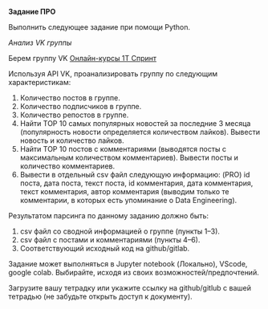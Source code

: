 **Задание ПРО**

Выполнить следующее задание при помощи Python.

_Анализ VK группы_

Берем группу VK [Онлайн-курсы 1Т Спринт](https://vk.com/1tsprint)

Используя API VK, проанализировать группу по следующим характеристикам:
1. Количество постов в группе.
2. Количество подписчиков в группе.
3. Количество репостов в группе.
4. Найти TOP 10 самых популярных новостей за последние 3 месяца (популярность новости определяется количеством лайков). Вывести новость и количество лайков.
5. Найти TOP 10 постов с комментариями (выводятся посты с максимальным количеством комментариев). Вывести посты и количество комментариев.
6. Вывести в отдельный csv файл следующую информацию: (PRO) id поста, дата поста, текст поста, id комментария, дата комментария, текст комментария, автор комментария (выводим только те комментарии, в которых есть упоминание о Data Engineering).

Результатом парсинга по данному заданию должно быть:
1. csv файл со сводной информацией о группе (пункты 1–3).
2. csv файл с постами и комментариями (пункты 4–6).
3. Соответствующий исходный код на github/gitlab.

Задание может выполняться в Jupyter notebook (Локально), VScode, google colab. Выбирайте, исходя из своих возможностей/предпочтений.

Загрузите вашу тетрадку или укажите ссылку на github/gitlub с вашей тетрадью (не забудьте открыть доступ к документу).
